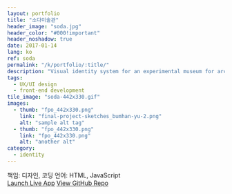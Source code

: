 ```yaml
---
layout: portfolio
title: "소다미술관"
header_image: "soda.jpg"
header_color: "#000!important"
header_noshadow: true
date: 2017-01-14
lang: ko
ref: soda
permalink: "/k/portfolio/:title/"
description: "Visual identity system for an experimental museum for architecture and design."
tags:
  - UX/UI design
  - front-end development
tile_image: "soda-442x330.gif"
images:
  - thumb: "fpo_442x330.png"
    link: "final-project-sketches_bumhan-yu-2.png"
    alt: "sample alt tag"
  - thumb: "fpo_442x330.png"
    link: "fpo_442x330.png"
    alt: "another alt"
category:
  - identity
---
```

<div class="project-info">
  <span>책임:</span> 디자인, 코딩
  <span>언어:</span> HTML, JavaScript
</div>
<div class="buttons">
  <span class="unselectable">
  <a href="https://baadaa.github.io/nyc-life-list/" title="Launch live app" target="_blank">Launch Live App</a></span>
  <span class="unselectable"><a href="https://github.com/baadaa/NYC-Life-List" title="GitHub repo" target="_blank">View GitHub Repo</a></span>
</div>
